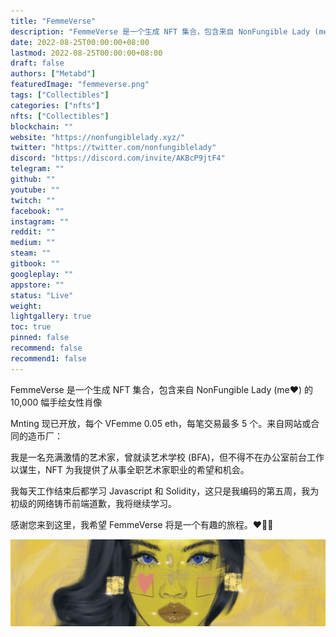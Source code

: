 ```yaml
---
title: "FemmeVerse"
description: "FemmeVerse 是一个生成 NFT 集合，包含来自 NonFungible Lady (me❤️) 的 10,000 幅手绘女性肖像"
date: 2022-08-25T00:00:00+08:00
lastmod: 2022-08-25T00:00:00+08:00
draft: false
authors: ["Metabd"]
featuredImage: "femmeverse.png"
tags: ["Collectibles"]
categories: ["nfts"]
nfts: ["Collectibles"]
blockchain: ""
website: "https://nonfungiblelady.xyz/"
twitter: "https://twitter.com/nonfungiblelady"
discord: "https://discord.com/invite/AKBcP9jtF4"
telegram: ""
github: ""
youtube: ""
twitch: ""
facebook: ""
instagram: ""
reddit: ""
medium: ""
steam: ""
gitbook: ""
googleplay: ""
appstore: ""
status: "Live"
weight: 
lightgallery: true
toc: true
pinned: false
recommend: false
recommend1: false
---
```

FemmeVerse 是一个生成 NFT 集合，包含来自 NonFungible Lady (me❤️) 的 10,000 幅手绘女性肖像

Mnting 现已开放，每个 VFemme 0.05 eth，每笔交易最多 5 个。来自网站或合同的造币厂：

我是一名充满激情的艺术家，曾就读艺术学校 (BFA)，但不得不在办公室前台工作以谋生，NFT 为我提供了从事全职艺术家职业的希望和机会。

我每天工作结束后都学习 Javascript 和 Solidity，这只是我编码的第五周，我为初级的网络铸币前端道歉，我将继续学习。

感谢您来到这里，我希望 FemmeVerse 将是一个有趣的旅程。❤️💛💚

![4651323132](4651323132.png)